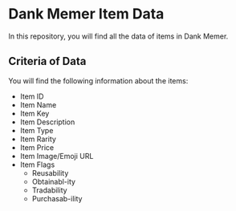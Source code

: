 # Dank Memer Item Data
In this repository, you will find all the data of items in Dank Memer.

## Criteria of Data
You will find the following information about the items:
- Item ID
- Item Name
- Item Key
- Item Description
- Item Type
- Item Rarity
- Item Price
- Item Image/Emoji URL
- Item Flags
  - Reusability
  - Obtainabl-ity
  - Tradability
  - Purchasab-ility
